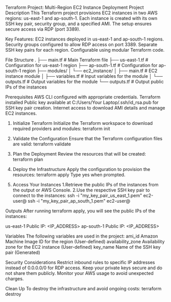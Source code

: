 Terraform Project: Multi-Region EC2 Instance Deployment
Project Description
This Terraform project provisions EC2 instances in two AWS regions: us-east-1 and ap-south-1. Each instance is created with its own SSH key pair, security group, and a specified AMI. The setup ensures secure access via RDP (port 3389).

Key Features:
EC2 instances deployed in us-east-1 and ap-south-1 regions.
Security groups configured to allow RDP access on port 3389.
Separate SSH key pairs for each region.
Configurable using modular Terraform code.

File Structure
.
├── main.tf                # Main Terraform file
├── us-east-1.tf           # Configuration for us-east-1 region
├── ap-south-1.tf          # Configuration for ap-south-1 region
├── modules/
│   └── ec2_instance/
│       ├── main.tf        # EC2 instance module
│       ├── variables.tf   # Input variables for the module
│       └── outputs.tf     # Output variables for the module
└── outputs.tf             # Output public IPs of the instances

Prerequisites
AWS CLI configured with appropriate credentials.
Terraform installed
Public key available at C:/Users/Your Laptop/.ssh/id_rsa.pub for SSH key pair creation.
Internet access to download AMI details and manage EC2 instances.

1. Initialize Terraform
Initialize the Terraform workspace to download required providers and modules:
terraform init

2. Validate the Configuration
Ensure that the Terraform configuration files are valid:
terraform validate

3. Plan the Deployment
Review the resources that will be created:
terraform plan

4. Deploy the Infrastructure
Apply the configuration to provision the resources:
terraform apply
Type yes when prompted.

5. Access Your Instances
1.Retrieve the public IPs of the instances from the output or AWS Console.
2.Use the respective SSH key pair to connect to the instances:
ssh -i "my_key_pair_us_east_1.pem" ec2-user@<us-east-1-public-ip>
ssh -i "my_key_pair_ap_south_1.pem" ec2-user@<ap-south-1-public-ip>

Outputs
After running terraform apply, you will see the public IPs of the instances:

us-east-1 Public IP: <IP_ADDRESS>
ap-south-1 Public IP: <IP_ADDRESS>

Variables
The following variables are used in the project:
ami_id	Amazon Machine Image ID for the region	(User-defined)
availability_zone	Availability zone for the EC2 instance	(User-defined)
key_name	Name of the SSH key pair	(Generated)

Security Considerations
Restrict inbound rules to specific IP addresses instead of 0.0.0.0/0 for RDP access.
Keep your private keys secure and do not share them publicly.
Monitor your AWS usage to avoid unexpected charges.

Clean Up
To destroy the infrastructure and avoid ongoing costs:
terraform destroy

